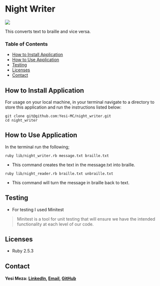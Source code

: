 # Night Writer
<!-- Shields -->

![](https://img.shields.io/badge/Ruby-2.5.3-orange)

This converts text to braille and vice versa. 

### Table of Contents
  - [How to Install Application](#how-to-install-application)
  - [How to Use Application](#how-to-use-application)
  - [Testing](#testing)
  - [Licenses](#licenses)
  - [Contact](#contact)

## How to Install Application

For usage on your local machine, in your terminal navigate to a directory to store this application and run the instructions listed below:

```
git clone git@github.com:Yesi-MC/night_writer.git
cd night_writer
```


## How to Use Application
 In the terminal run the following;
```
ruby lib/night_writer.rb message.txt braille.txt 
```
* This command creates the text in the message.txt into braille. 


```
ruby lib/night_reader.rb braille.txt unbraille.txt
```
* This command will turn the message in braille back to text.  



## Testing

* For testing I used Minitest

> Minitest is a tool for unit testing that will ensure we have the intended functionality at each level of our code.

  
## Licenses

  * Ruby 2.5.3

## Contact

#### Yesi Meza: [LinkedIn](https://www.linkedin.com/in/yesimeza), [Email](mailto:yesi.meza10@gmail.com), [GitHub](https://github.com/Yesi-MC)
